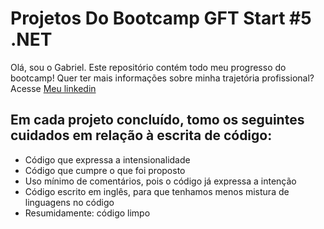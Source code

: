 
# Projetos Do Bootcamp GFT Start #5 .NET
Olá, sou o Gabriel. Este repositório contém todo meu progresso do bootcamp! Quer ter mais informações sobre minha trajetória profissional? Acesse [Meu linkedin](https://www.linkedin.com/in/gabriel-sordi-damo-676ab5218/)

## Em cada projeto concluído, tomo os seguintes cuidados em relação à escrita de código:
- Código que expressa a intensionalidade
- Código que cumpre o que foi proposto
- Uso mínimo de comentários, pois o código já expressa a intenção
- Código escrito em inglês, para que tenhamos menos mistura de linguagens no código
- Resumidamente: código limpo
